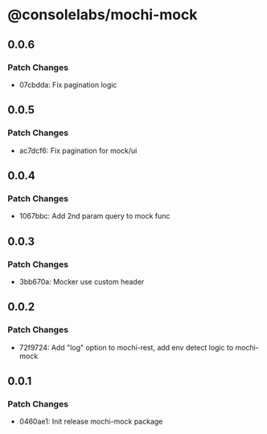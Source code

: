 # @consolelabs/mochi-mock

## 0.0.6

### Patch Changes

- 07cbdda: Fix pagination logic

## 0.0.5

### Patch Changes

- ac7dcf6: Fix pagination for mock/ui

## 0.0.4

### Patch Changes

- 1067bbc: Add 2nd param query to mock func

## 0.0.3

### Patch Changes

- 3bb670a: Mocker use custom header

## 0.0.2

### Patch Changes

- 72f9724: Add "log" option to mochi-rest, add env detect logic to mochi-mock

## 0.0.1

### Patch Changes

- 0460ae1: Init release mochi-mock package
